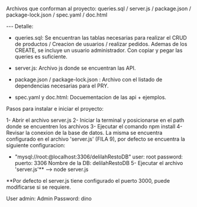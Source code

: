 Archivos que conforman al proyecto:
	queries.sql / server.js / package.json / package-lock.json / spec.yaml / doc.html

--- Detalle:

- queries.sql: 
Se encuentran las tablas necesarias para realizar el CRUD de productos / Creacion de usuarios / realizar pedidos.
Ademas de los CREATE, se incluye un usuario administrador.
Con copiar y pegar las queries es suficiente.

- server.js: Archivo js donde se encuentran las API.

- package.json / package-lock.json : Archivo con el listado de dependencias necesarias para el PRY.

- spec.yaml y doc.html: Docuementacion de las api + ejemplos.

Pasos para instalar e iniciar el proyecto:

1- Abrir el archivo server.js
2- Iniciar la terminal y posicionarse en el path donde se encuentren los archivos
3- Ejecutar el comando npm install
4- Revisar la conexion de la base de datos. La misma se encuentra configurado en el archivo 'server.js' (FILA 9), por defecto se encuentra la siguiente configuracion: 
- "mysql://root:@localhost:3306/delilahRestoDB"
	user: root
	password: 
	puerto: 3306
	Nombre de la DB: delilahRestoDB
5- Ejecutar el archivo 'server.js'** --> node server.js

**Por defecto el server.js tiene configurado el puerto 3000, puede modificarse si se requiere.

User admin: Admin
Password: dino
